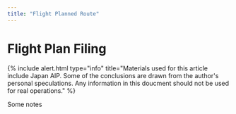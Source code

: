 ```yaml
---
title: "Flight Planned Route"
---
```


# Flight Plan Filing
{% include alert.html type="info" title="Materials used for this article include Japan AIP. Some of the conclusions are drawn from the author's personal speculations. Any information in this doucment should not be used for real operations." %}

Some notes